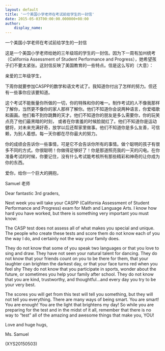 ```yaml
---
layout: default
title: '一个美国小学老师在考试前给学生的一封信'
date: 2015-05-03T00:00:00.000000+08:00
author:
    display_name: 
---
```


一个美国小学老师在考试前给学生的一封信

这是一个美国小学老师给她的三年级班的学生的一封信。因为下一周有加州统考（California Assessment of Student Performance and Progress），她希望孩子们不要太紧张。这封信反映了美国教育的一些特点。信是这么写的（大意）：

亲爱的三年级学生，

下周你就要参加CASPP的数学和语文考试了。我知道你付出了怎样的努力。但还有一些事你应该要知道。

这个考试不能衡量你所做的一切，你的特殊和你的唯一。制作考试的人不像我那样了解你，当然更不像你的家人那样了解你。他们不知道你会说两种语言，你爱唱歌和画画。他们看不到你跳舞的天才。他们不知道你的朋友是多么需要你，你的玩笑点亮了他们最黑暗的时刻， 或者在你害羞的时候脸就红了。他们不知道你是运动健将，对未来充满好奇，放学以后还帮家里做事。他们不知道你是多么友善，可信赖，为别人着想。每一天你都在尽你最大的努力。

你的成绩会告诉你一些事情，可是它不会告诉你所有的事情。做个聪明的孩子有很多不同的方式。你很聪明！你做得足够好了！你是那道照亮我的一天的闪电。在你准备考试的时候，你要记住，没有什么考试能考核所有那些精彩和神奇的让你成为你的东西。

爱你，给你一个巨大的拥抱，

Samuel 老师

Dear fantastic 3rd graders,

Next week you will take your CASPP (California Assessment of Student Performance and Progress) exam for Math and Language Arts. I know how hard you have worked, but there is something very important you must know:

The CASP test does not assess all of what makes you special and unique. The people who create these tests and score them do not know each of you the way I do, and certainly not the way your family does.

They do not know that some of you speak two languages or that you love to sing and draw. They have not seen your natural talent for dancing. They do not know that your friends count on you to be there for them, that your laughter can brighten the darkest day, or that your face turns red when you feel shy  They do not know that you participate in sports, wonder about the future, or sometimes you help your family after school. They do not know that you are kind, trustworthy, and thoughtful…and every day you try to be your very best.

The scores you will get from this test will tell you something, but they will not tell you everything. There are many ways of being smart. You are smart! You are enough! You are the light that brightens my day! So while you are preparing for the test and in the midst of it all, remember that there is no way to “test” all of the amazing and awesome things that make you, YOU!

Love and huge hugs,

Ms. Samuel

(XYS20150503)

